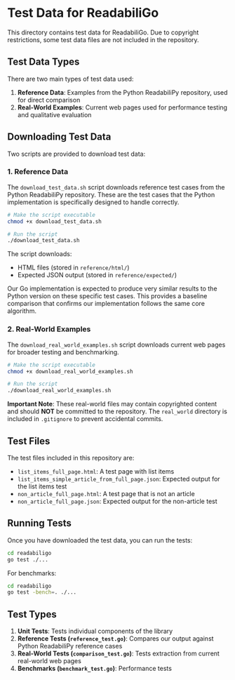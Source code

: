 # Test Data for ReadabiliGo

This directory contains test data for ReadabiliGo. Due to copyright restrictions, some test data files are not included in the repository.

## Test Data Types

There are two main types of test data used:

1. **Reference Data**: Examples from the Python ReadabiliPy repository, used for direct comparison
2. **Real-World Examples**: Current web pages used for performance testing and qualitative evaluation

## Downloading Test Data

Two scripts are provided to download test data:

### 1. Reference Data

The `download_test_data.sh` script downloads reference test cases from the Python ReadabiliPy repository. These are the test cases that the Python implementation is specifically designed to handle correctly.

```bash
# Make the script executable
chmod +x download_test_data.sh

# Run the script
./download_test_data.sh
```

The script downloads:
- HTML files (stored in `reference/html/`)
- Expected JSON output (stored in `reference/expected/`)

Our Go implementation is expected to produce very similar results to the Python version on these specific test cases. This provides a baseline comparison that confirms our implementation follows the same core algorithm.

### 2. Real-World Examples

The `download_real_world_examples.sh` script downloads current web pages for broader testing and benchmarking.

```bash
# Make the script executable
chmod +x download_real_world_examples.sh

# Run the script
./download_real_world_examples.sh
```

**Important Note**: These real-world files may contain copyrighted content and should **NOT** be committed to the repository. The `real_world` directory is included in `.gitignore` to prevent accidental commits.

## Test Files

The test files included in this repository are:

- `list_items_full_page.html`: A test page with list items
- `list_items_simple_article_from_full_page.json`: Expected output for the list items test
- `non_article_full_page.html`: A test page that is not an article
- `non_article_full_page.json`: Expected output for the non-article test

## Running Tests

Once you have downloaded the test data, you can run the tests:

```bash
cd readabiligo
go test ./...
```

For benchmarks:

```bash
cd readabiligo
go test -bench=. ./...
```

## Test Types

1. **Unit Tests**: Tests individual components of the library
2. **Reference Tests (`reference_test.go`)**: Compares our output against Python ReadabiliPy reference cases
3. **Real-World Tests (`comparison_test.go`)**: Tests extraction from current real-world web pages
4. **Benchmarks (`benchmark_test.go`)**: Performance tests
